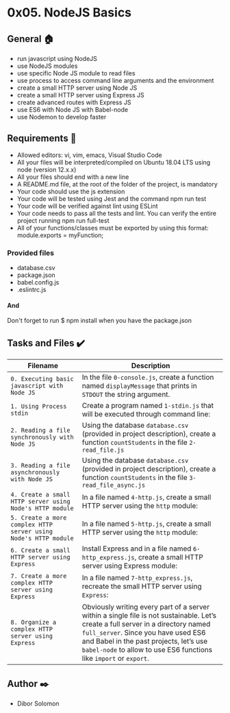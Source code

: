 # 0x05. NodeJS Basics

## General :house:
* run javascript using NodeJS
* use NodeJS modules
* use specific Node JS module to read files
* use process to access command line arguments and the environment
* create a small HTTP server using Node JS
* create a small HTTP server using Express JS
* create advanced routes with Express JS
* use ES6 with Node JS with Babel-node
* use Nodemon to develop faster

## Requirements :page_with_curl:
* Allowed editors: vi, vim, emacs, Visual Studio Code
* All your files will be interpreted/compiled on Ubuntu 18.04 LTS using node (version 12.x.x)
* All your files should end with a new line
* A README.md file, at the root of the folder of the project, is mandatory
* Your code should use the js extension
* Your code will be tested using Jest and the command npm run test
* Your code will be verified against lint using ESLint
* Your code needs to pass all the tests and lint. You can verify the entire project running npm run full-test
* All of your functions/classes must be exported by using this format: module.exports = myFunction;
### Provided files
* database.csv
* package.json
* babel.config.js
* .eslintrc.js
#### And
Don't forget to run $ npm install when you have the package.json

## Tasks and Files :heavy_check_mark:
| Filename | Description |
| -------- | ----------- |
| `0. Executing basic javascript with Node JS` | In the file `0-console.js`, create a function named `displayMessage` that prints in `STDOUT` the string argument. |
| `1. Using Process stdin` | Create a program named `1-stdin.js` that will be executed through command line: |
| `2. Reading a file synchronously with Node JS` | Using the database `database.csv` (provided in project description), create a function `countStudents` in the file `2-read_file.js` |
| `3. Reading a file asynchronously with Node JS` | Using the database `database.csv` (provided in project description), create a function `countStudents` in the file `3-read_file_async.js` |
| `4. Create a small HTTP server using Node's HTTP module` | In a file named `4-http.js`, create a small HTTP server using the `http` module: |
| `5. Create a more complex HTTP server using Node's HTTP module` | In a file named `5-http.js`, create a small HTTP server using the `http` module: |
| `6. Create a small HTTP server using Express` | Install Express and in a file named `6-http_express.js`, create a small HTTP server using Express module: |
| `7. Create a more complex HTTP server using Express` | In a file named `7-http_express.js`, recreate the small HTTP server using `Express`: |
| `8. Organize a complex HTTP server using Express` | Obviously writing every part of a server within a single file is not sustainable. Let’s create a full server in a directory named `full_server`. Since you have used ES6 and Babel in the past projects, let’s use `babel-node` to allow to use ES6 functions like `import` or `export`. |

## Author :black_nib:
* Dibor Solomon
